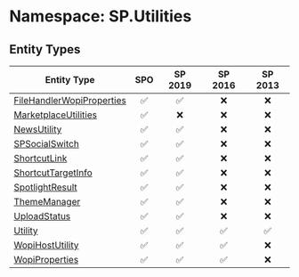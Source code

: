 # Namespace: SP.Utilities

## Entity Types

Entity Type | SPO | SP 2019 | SP 2016 | SP 2013
----------|:---:|:-------:|:-------:|:-------:
[FileHandlerWopiProperties](./EntityTypes/FileHandlerWopiProperties.md) | ✅ | ✅ | ❌ | ❌
[MarketplaceUtilities](./EntityTypes/MarketplaceUtilities.md) | ✅ | ❌ | ❌ | ❌
[NewsUtility](./EntityTypes/NewsUtility.md) | ✅ | ✅ | ❌ | ❌
[SPSocialSwitch](./EntityTypes/SPSocialSwitch.md) | ✅ | ✅ | ❌ | ❌
[ShortcutLink](./EntityTypes/ShortcutLink.md) | ✅ | ✅ | ❌ | ❌
[ShortcutTargetInfo](./EntityTypes/ShortcutTargetInfo.md) | ✅ | ✅ | ❌ | ❌
[SpotlightResult](./EntityTypes/SpotlightResult.md) | ✅ | ✅ | ❌ | ❌
[ThemeManager](./EntityTypes/ThemeManager.md) | ✅ | ✅ | ❌ | ❌
[UploadStatus](./EntityTypes/UploadStatus.md) | ✅ | ✅ | ❌ | ❌
[Utility](./EntityTypes/Utility.md) | ✅ | ✅ | ✅ | ✅
[WopiHostUtility](./EntityTypes/WopiHostUtility.md) | ✅ | ✅ | ✅ | ❌
[WopiProperties](./EntityTypes/WopiProperties.md) | ✅ | ✅ | ✅ | ❌
